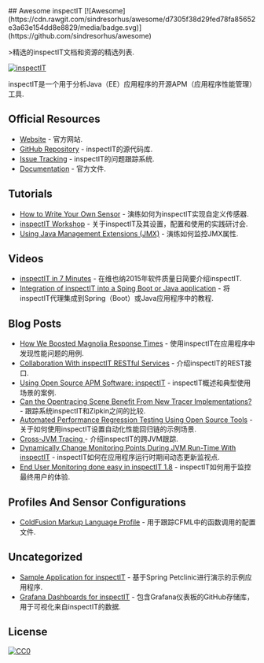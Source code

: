 <div class="github-widget" data-repo="inspectit-labs/awesome-inspectit"></div>
<script async src="https://pagead2.googlesyndication.com/pagead/js/adsbygoogle.js"></script><ins class="adsbygoogle" style="display:block" data-ad-client="ca-pub-6890694312814945" data-ad-slot="5473692530" data-ad-format="auto"  data-full-width-responsive="true"></ins>
## Awesome inspectIT  [![Awesome](https://cdn.rawgit.com/sindresorhus/awesome/d7305f38d29fed78fa85652e3a63e154dd8e8829/media/badge.svg)](https://github.com/sindresorhus/awesome)

&gt;精选的inspectIT文档和资源的精选列表.

[![inspectIT](https://raw.githubusercontent.com/inspectit-labs/awesome-inspectit/master/media/inspectit.png)](http://www.inspectit.rocks/)

inspectIT是一个用于分析Java（EE）应用程序的开源APM（应用程序性能管理）工具.



## Official Resources

* [Website](http://www.inspectit.rocks/) - 官方网站.
* [GitHub Repository](https://github.com/inspectIT/inspectIT) -  inspectIT的源代码库.
* [Issue Tracking](https://inspectit-performance.atlassian.net/browse/INSPECTIT) -  inspectIT的问题跟踪系统.
* [Documentation](https://inspectit-performance.atlassian.net/wiki/) - 官方文件.

## Tutorials
* [How to Write Your Own Sensor](https://dzone.com/articles/how-to-write-your-own-sensor-for-the-open-source-a) - 演练如何为inspectIT实现自定义传感器.
* [inspectIT Workshop](https://github.com/inspectit-labs/workshop) - 关于inspectIT及其设置，配置和使用的实践研讨会.
* [Using Java Management Extensions (JMX)](https://blog.novatec-gmbh.de/inspectit-1-6-monitoring-jmx/) - 演练如何监控JMX属性.
 
## Videos

* [inspectIT in 7 Minutes](https://www.youtube.com/watch?v=bqZPBsTxAc4) - 在维也纳2015年软件质量日简要介绍inspectIT.
* [Integration of inspectIT into a Sping Boot or Java application](https://www.youtube.com/watch?v=x0fnYSANIFk) - 将inspectIT代理集成到Spring（Boot）或Java应用程序中的教程.

## Blog Posts

* [How We Boosted Magnolia Response Times](https://www.magnolia-cms.com/blogs/guest-blogger/detail~@how-we-boosted-magnolia-response-times-with-dynamic-page-caching~.html) - 使用inspectIT在应用程序中发现性能问题的用例.
* [Collaboration With inspectIT RESTful Services](https://blog.novatec-gmbh.de/inspectit-restful-services/) - 介绍inspectIT的REST接口.
* [Using Open Source APM Software: inspectIT](https://opensource.com/article/17/3/inspectit) -  inspectIT概述和典型使用场景的案例.
* [Can the Opentracing Scene Benefit From New Tracer Implementations?](https://dzone.com/articles/can-opentracing-scene-benefit-from-new-tracer-impl) - 跟踪系统inspectIT和Zipkin之间的比较.
* [Automated Performance Regression Testing Using Open Source Tools](https://blog.novatec-gmbh.de/automated-performance-regression-testing/) - 关于如何使用inspectIT设置自动化性能回归链的示例场景.
* [Cross-JVM Tracing ](https://blog.novatec-gmbh.de/inspectit-1-7-cross-jvm-tracing/) - 介绍inspectIT的跨JVM跟踪.
* [Dynamically Change Monitoring Points During JVM Run-Time With inspectIT](https://blog.novatec-gmbh.de/dynamically-change-monitoring-points-during-jvm-run-time-with-inspectit/) -  inspectIT如何在应用程序运行时期间动态更新监视点.
* [End User Monitoring done easy in inspectIT 1.8](https://blog.novatec-gmbh.de/end-user-monitoring-inspectit-1-8/) -  inspectIT如何用于监控最终用户的体验.

## Profiles And Sensor Configurations

* [ColdFusion Markup Language Profile](https://github.com/ghedwards/cfml-inspectIT) - 用于跟踪CFML中的函数调用的配置文件.

## Uncategorized

* [Sample Application for inspectIT](https://github.com/inspectit-labs/spring-petclinic-microservices) - 基于Spring Petclinic进行演示的示例应用程序.
* [Grafana Dashboards for inspectIT](https://github.com/inspectit-labs/dashboards) - 包含Grafana仪表板的GitHub存储库，用于可视化来自inspectIT的数据.

## License

[![CC0](https://camo.githubusercontent.com/60561947585c982aee67ed3e3b25388184cc0aa3/687474703a2f2f6d6972726f72732e6372656174697665636f6d6d6f6e732e6f72672f70726573736b69742f627574746f6e732f38387833312f7376672f63632d7a65726f2e737667)](http://creativecommons.org/publicdomain/zero/1.0/)
